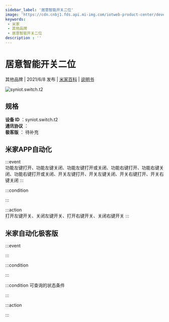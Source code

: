 ```yaml
---
sidebar_label: '居意智能开关二位'
image: 'https://cdn.cnbj1.fds.api.mi-img.com/iotweb-product-center/developer_1584626156982RRwpKXwh.png?GalaxyAccessKeyId=AKVGLQWBOVIRQ3XLEW&Expires=9223372036854775807&Signature=8iEBddYjqQysLInzUXzofZPVQu0='
keywords: 
 - 米家
 - 其他品牌
 - 居意智能开关二位
description : ''
---
```

# 居意智能开关二位

其他品牌 | 2021/6/8 发布 | [米家百科](https://home.mi.com/webapp/content/baike/product/index.html?model=syniot.switch.t2) | [说明书](https://home.mi.com/views/introduction.html?model=syniot.switch.t2&region=cn)

![syniot.switch.t2](https://cdn.cnbj1.fds.api.mi-img.com/iotweb-product-center/developer_1584626156982RRwpKXwh.png?GalaxyAccessKeyId=AKVGLQWBOVIRQ3XLEW&Expires=9223372036854775807&Signature=8iEBddYjqQysLInzUXzofZPVQu0=)

## 规格  
> 
**设备 ID** ：syniot.switch.t2  
**通讯协议** ：  
**极客版**  ： 待补充 


## 米家APP自动化  

:::event  
功能左键打开、功能左键关闭、功能左键打开或关闭、功能右键打开、功能右键关闭、功能右键打开或关闭、开关左键打开、开关左键关闭、开关右键打开、开关右键关闭
:::

:::condition  

:::

:::action   
打开左键开关、关闭左键开关、打开右键开关、关闭右键开关
:::

## 米家自动化极客版  

:::event  

:::

:::condition  

:::

:::condition 可查询的状态条件  

:::

:::action  

:::

        
